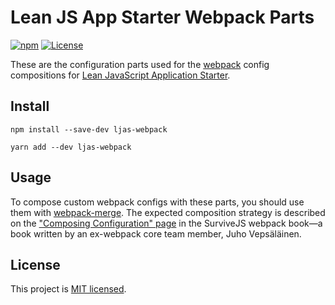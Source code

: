 # Lean JS App Starter Webpack Parts

[![npm](https://img.shields.io/npm/v/ljas-webpack.svg?colorB=brightgreen)](https://npmjs.com/package/ljas-webpack) [![License](https://img.shields.io/badge/license-MIT-blue.svg)](https://github.com/mattlean/ljas-webpack/blob/master/LICENSE)

These are the configuration parts used for the [webpack](https://webpack.js.org) config compositions for [Lean JavaScript Application Starter](https://github.com/mattlean/lean-js-app-starter).

## Install

`npm install --save-dev ljas-webpack`

`yarn add --dev ljas-webpack`

## Usage

To compose custom webpack configs with these parts, you should use them with [webpack-merge](https://npmjs.com/package/webpack-merge). The expected composition strategy is described on the ["Composing Configuration" page](https://survivejs.com/webpack/developing/composing-configuration) in the SurviveJS webpack book—a book written by an ex-webpack core team member, Juho Vepsäläinen.

## License

This project is [MIT licensed](https://github.com/mattlean/ljas-webpack/blob/master/LICENSE).
